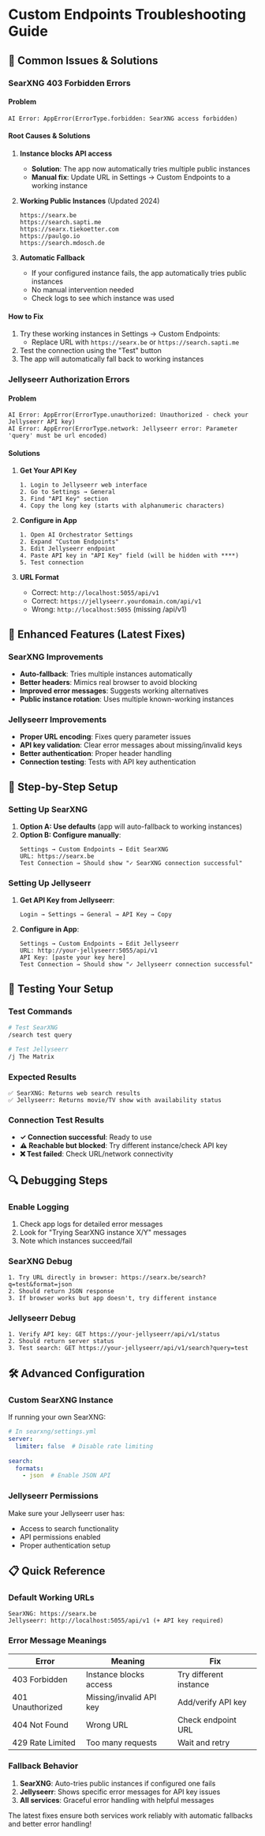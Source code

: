 # Custom Endpoints Troubleshooting Guide

## 🔧 Common Issues & Solutions

### SearXNG 403 Forbidden Errors

#### Problem
```
AI Error: AppError(ErrorType.forbidden: SearXNG access forbidden)
```

#### Root Causes & Solutions

1. **Instance blocks API access**
   - **Solution**: The app now automatically tries multiple public instances
   - **Manual fix**: Update URL in Settings → Custom Endpoints to a working instance

2. **Working Public Instances** (Updated 2024)
   ```
   https://searx.be
   https://search.sapti.me
   https://searx.tiekoetter.com
   https://paulgo.io
   https://search.mdosch.de
   ```

3. **Automatic Fallback**
   - If your configured instance fails, the app automatically tries public instances
   - No manual intervention needed
   - Check logs to see which instance was used

#### How to Fix
1. Try these working instances in Settings → Custom Endpoints:
   - Replace URL with `https://searx.be` or `https://search.sapti.me`
2. Test the connection using the "Test" button
3. The app will automatically fall back to working instances

### Jellyseerr Authorization Errors

#### Problem
```
AI Error: AppError(ErrorType.unauthorized: Unauthorized - check your Jellyseerr API key)
AI Error: AppError(ErrorType.network: Jellyseerr error: Parameter 'query' must be url encoded)
```

#### Solutions

1. **Get Your API Key**
   ```
   1. Login to Jellyseerr web interface
   2. Go to Settings → General
   3. Find "API Key" section
   4. Copy the long key (starts with alphanumeric characters)
   ```

2. **Configure in App**
   ```
   1. Open AI Orchestrator Settings
   2. Expand "Custom Endpoints"
   3. Edit Jellyseerr endpoint
   4. Paste API key in "API Key" field (will be hidden with ****)
   5. Test connection
   ```

3. **URL Format**
   - Correct: `http://localhost:5055/api/v1`
   - Correct: `https://jellyseerr.yourdomain.com/api/v1`
   - Wrong: `http://localhost:5055` (missing /api/v1)

## 🚀 Enhanced Features (Latest Fixes)

### SearXNG Improvements
- **Auto-fallback**: Tries multiple instances automatically
- **Better headers**: Mimics real browser to avoid blocking
- **Improved error messages**: Suggests working alternatives
- **Public instance rotation**: Uses multiple known-working instances

### Jellyseerr Improvements  
- **Proper URL encoding**: Fixes query parameter issues
- **API key validation**: Clear error messages about missing/invalid keys
- **Better authentication**: Proper header handling
- **Connection testing**: Tests with API key authentication

## 📱 Step-by-Step Setup

### Setting Up SearXNG
1. **Option A: Use defaults** (app will auto-fallback to working instances)
2. **Option B: Configure manually**:
   ```
   Settings → Custom Endpoints → Edit SearXNG
   URL: https://searx.be
   Test Connection → Should show "✓ SearXNG connection successful"
   ```

### Setting Up Jellyseerr
1. **Get API Key from Jellyseerr**:
   ```
   Login → Settings → General → API Key → Copy
   ```
2. **Configure in App**:
   ```
   Settings → Custom Endpoints → Edit Jellyseerr
   URL: http://your-jellyseerr:5055/api/v1
   API Key: [paste your key here]
   Test Connection → Should show "✓ Jellyseerr connection successful"
   ```

## 🧪 Testing Your Setup

### Test Commands
```bash
# Test SearXNG
/search test query

# Test Jellyseerr  
/j The Matrix
```

### Expected Results
```
✅ SearXNG: Returns web search results
✅ Jellyseerr: Returns movie/TV show with availability status
```

### Connection Test Results
- **✓ Connection successful**: Ready to use
- **⚠️ Reachable but blocked**: Try different instance/check API key
- **❌ Test failed**: Check URL/network connectivity

## 🔍 Debugging Steps

### Enable Logging
1. Check app logs for detailed error messages
2. Look for "Trying SearXNG instance X/Y" messages
3. Note which instances succeed/fail

### SearXNG Debug
```
1. Try URL directly in browser: https://searx.be/search?q=test&format=json
2. Should return JSON response
3. If browser works but app doesn't, try different instance
```

### Jellyseerr Debug
```
1. Verify API key: GET https://your-jellyseerr/api/v1/status
2. Should return server status
3. Test search: GET https://your-jellyseerr/api/v1/search?query=test
```

## 🛠️ Advanced Configuration

### Custom SearXNG Instance
If running your own SearXNG:
```yaml
# In searxng/settings.yml
server:
  limiter: false  # Disable rate limiting
  
search:
  formats:
    - json  # Enable JSON API
```

### Jellyseerr Permissions
Make sure your Jellyseerr user has:
- Access to search functionality
- API permissions enabled
- Proper authentication setup

## 📋 Quick Reference

### Default Working URLs
```
SearXNG: https://searx.be
Jellyseerr: http://localhost:5055/api/v1 (+ API key required)
```

### Error Message Meanings
| Error | Meaning | Fix |
|-------|---------|-----|
| 403 Forbidden | Instance blocks access | Try different instance |
| 401 Unauthorized | Missing/invalid API key | Add/verify API key |
| 404 Not Found | Wrong URL | Check endpoint URL |
| 429 Rate Limited | Too many requests | Wait and retry |

### Fallback Behavior
1. **SearXNG**: Auto-tries public instances if configured one fails
2. **Jellyseerr**: Shows specific error messages for API key issues
3. **All services**: Graceful error handling with helpful messages

The latest fixes ensure both services work reliably with automatic fallbacks and better error handling!
